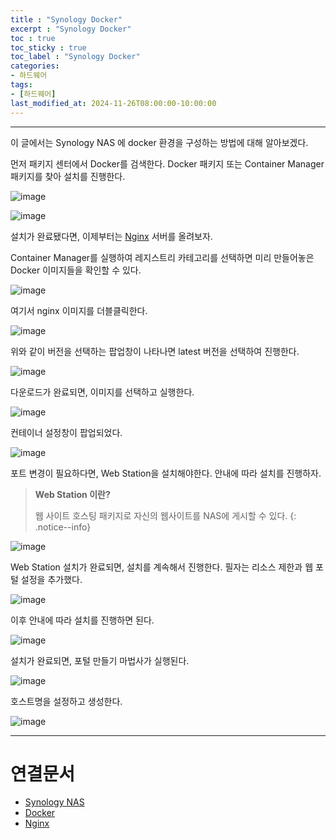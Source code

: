 ```yaml
---
title : "Synology Docker"
excerpt : "Synology Docker"
toc : true
toc_sticky : true
toc_label : "Synology Docker"
categories:
- 하드웨어
tags:
- [하드웨어]
last_modified_at: 2024-11-26T08:00:00-10:00:00
---
```

  
---
  
 이 글에서는 Synology NAS 에 docker 환경을 구성하는 방법에 대해 알아보겠다.

 먼저 패키지 센터에서 Docker를 검색한다. Docker 패키지 또는 Container Manager 패키지를 찾아 설치를 진행한다.
  
![image](../../assets/images/SynologyDockerPackage.png)
  
![image](../../assets/images/SynologyDockerPackageInstall.png)

설치가 완료됐다면, 이제부터는 [Nginx](../../servercommon/servercommon-Nginx) 서버를 올려보자.

 Container Manager를 실행하여 레지스트리 카테고리를 선택하면 미리 만들어놓은 Docker 이미지들을 확인할 수 있다.
  
![image](../../assets/images/SynologyNASDockerImage.png)

 여기서 nginx 이미지를 더블클릭한다.
  
![image](../../assets/images/SynologyNASDockerVersion.png)

 위와 같이 버전을 선택하는 팝업창이 나타나면 latest 버전을 선택하여 진행한다.
  
![image](../../assets/images/SynologyNASDockerImageDownload.png)

 다운로드가 완료되면, 이미지를 선택하고 실행한다.
  
![image](../../assets/images/SynologyNASDockerStartImage.png)

 컨테이너 설정창이 팝업되었다. 
  
![image](../../assets/images/SynologyNASDockerSetting.png)

 포트 변경이 필요하다면, Web Station을 설치해야한다. 안내에 따라 설치를 진행하자.

> **Web Station 이란?**  
>
> 웹 사이트 호스팅 패키지로 자신의 웹사이트를 NAS에 게시할 수 있다. 
{: .notice--info}  
  
![image](../../assets/images/WebStationInstallPopup.png)

 Web Station 설치가 완료되면, 설치를 계속해서 진행한다. 필자는 리소스 제한과 웹 포털 설정을 추가했다.
  
![image](../../assets/images/SynologyNASDockerSetting2.png)

 이후 안내에 따라 설치를 진행하면 된다.
  
![image](../../assets/images/SynologyNASDockerSetting3.png)

 설치가 완료되면, 포털 만들기 마법사가 실행된다. 
  
![image](../../assets/images/SynologyWebPortal.png)

 호스트명을 설정하고 생성한다.
  
![image](../../assets/images/SynologyWebStation2.png)

---
  
# 연결문서
- [Synology NAS](../../하드웨어/하드웨어-Synology-NAS)
- [Docker](../../developcommon/developcommon-Docker)
- [Nginx](../../servercommon/servercommon-Nginx)